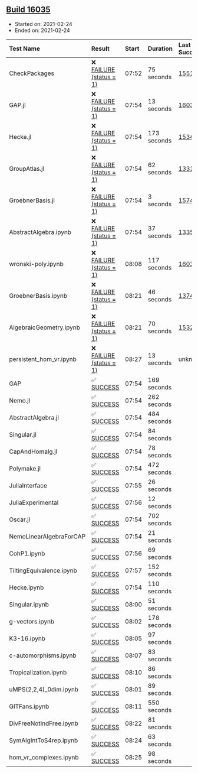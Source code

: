 ## [Build 16035](https://oscarci.mathematik.uni-kl.de/job/oscar/16035/)

* Started on: 2021-02-24
* Ended on: 2021-02-24

| Test Name    | Result | Start | Duration | Last Success | First Failure |
|:-------------|:-------|:------|:---------|:-------------|:--------------|
| CheckPackages | ❌ [FAILURE (status = 1)](https://oscarci.mathematik.uni-kl.de/job/oscar/16035/artifact/logs/build-16035/CheckPackages.log) | 07:52 | 75 seconds | [15514](https://oscarci.mathematik.uni-kl.de/job/oscar/15514/) | [15515](https://oscarci.mathematik.uni-kl.de/job/oscar/15515/) |
| GAP.jl | ❌ [FAILURE (status = 1)](https://oscarci.mathematik.uni-kl.de/job/oscar/16035/artifact/logs/build-16035/GAP.jl.log) | 07:54 | 13 seconds | [16034](https://oscarci.mathematik.uni-kl.de/job/oscar/16034/) | [16035](https://oscarci.mathematik.uni-kl.de/job/oscar/16035/) |
| Hecke.jl | ❌ [FAILURE (status = 1)](https://oscarci.mathematik.uni-kl.de/job/oscar/16035/artifact/logs/build-16035/Hecke.jl.log) | 07:54 | 173 seconds | [15344](https://oscarci.mathematik.uni-kl.de/job/oscar/15344/) | [15348](https://oscarci.mathematik.uni-kl.de/job/oscar/15348/) |
| GroupAtlas.jl | ❌ [FAILURE (status = 1)](https://oscarci.mathematik.uni-kl.de/job/oscar/16035/artifact/logs/build-16035/GroupAtlas.jl.log) | 07:54 | 62 seconds | [13311](https://oscarci.mathematik.uni-kl.de/job/oscar/13311/) | [13312](https://oscarci.mathematik.uni-kl.de/job/oscar/13312/) |
| GroebnerBasis.jl | ❌ [FAILURE (status = 1)](https://oscarci.mathematik.uni-kl.de/job/oscar/16035/artifact/logs/build-16035/GroebnerBasis.jl.log) | 07:54 | 3 seconds | [15745](https://oscarci.mathematik.uni-kl.de/job/oscar/15745/) | [15746](https://oscarci.mathematik.uni-kl.de/job/oscar/15746/) |
| AbstractAlgebra.ipynb | ❌ [FAILURE (status = 1)](https://oscarci.mathematik.uni-kl.de/job/oscar/16035/artifact/logs/build-16035/AbstractAlgebra.ipynb.log) | 07:54 | 37 seconds | [13355](https://oscarci.mathematik.uni-kl.de/job/oscar/13355/) | [13356](https://oscarci.mathematik.uni-kl.de/job/oscar/13356/) |
| wronski-poly.ipynb | ❌ [FAILURE (status = 1)](https://oscarci.mathematik.uni-kl.de/job/oscar/16035/artifact/logs/build-16035/wronski-poly.ipynb.log) | 08:08 | 117 seconds | [16032](https://oscarci.mathematik.uni-kl.de/job/oscar/16032/) | [16033](https://oscarci.mathematik.uni-kl.de/job/oscar/16033/) |
| GroebnerBasis.ipynb | ❌ [FAILURE (status = 1)](https://oscarci.mathematik.uni-kl.de/job/oscar/16035/artifact/logs/build-16035/GroebnerBasis.ipynb.log) | 08:21 | 46 seconds | [13748](https://oscarci.mathematik.uni-kl.de/job/oscar/13748/) | [13749](https://oscarci.mathematik.uni-kl.de/job/oscar/13749/) |
| AlgebraicGeometry.ipynb | ❌ [FAILURE (status = 1)](https://oscarci.mathematik.uni-kl.de/job/oscar/16035/artifact/logs/build-16035/AlgebraicGeometry.ipynb.log) | 08:21 | 70 seconds | [15322](https://oscarci.mathematik.uni-kl.de/job/oscar/15322/) | [15323](https://oscarci.mathematik.uni-kl.de/job/oscar/15323/) |
| persistent_hom_vr.ipynb | ❌ [FAILURE (status = 1)](https://oscarci.mathematik.uni-kl.de/job/oscar/16035/artifact/logs/build-16035/persistent_hom_vr.ipynb.log) | 08:27 | 13 seconds | unknown | unknown |
| GAP | ✅ [SUCCESS](https://oscarci.mathematik.uni-kl.de/job/oscar/16035/artifact/logs/build-16035/GAP.log) | 07:54 | 169 seconds |  |  |
| Nemo.jl | ✅ [SUCCESS](https://oscarci.mathematik.uni-kl.de/job/oscar/16035/artifact/logs/build-16035/Nemo.jl.log) | 07:54 | 262 seconds |  |  |
| AbstractAlgebra.jl | ✅ [SUCCESS](https://oscarci.mathematik.uni-kl.de/job/oscar/16035/artifact/logs/build-16035/AbstractAlgebra.jl.log) | 07:54 | 484 seconds |  |  |
| Singular.jl | ✅ [SUCCESS](https://oscarci.mathematik.uni-kl.de/job/oscar/16035/artifact/logs/build-16035/Singular.jl.log) | 07:54 | 84 seconds |  |  |
| CapAndHomalg.jl | ✅ [SUCCESS](https://oscarci.mathematik.uni-kl.de/job/oscar/16035/artifact/logs/build-16035/CapAndHomalg.jl.log) | 07:54 | 78 seconds |  |  |
| Polymake.jl | ✅ [SUCCESS](https://oscarci.mathematik.uni-kl.de/job/oscar/16035/artifact/logs/build-16035/Polymake.jl.log) | 07:54 | 472 seconds |  |  |
| JuliaInterface | ✅ [SUCCESS](https://oscarci.mathematik.uni-kl.de/job/oscar/16035/artifact/logs/build-16035/JuliaInterface.log) | 07:55 | 26 seconds |  |  |
| JuliaExperimental | ✅ [SUCCESS](https://oscarci.mathematik.uni-kl.de/job/oscar/16035/artifact/logs/build-16035/JuliaExperimental.log) | 07:56 | 12 seconds |  |  |
| Oscar.jl | ✅ [SUCCESS](https://oscarci.mathematik.uni-kl.de/job/oscar/16035/artifact/logs/build-16035/Oscar.jl.log) | 07:54 | 702 seconds |  |  |
| NemoLinearAlgebraForCAP | ✅ [SUCCESS](https://oscarci.mathematik.uni-kl.de/job/oscar/16035/artifact/logs/build-16035/NemoLinearAlgebraForCAP.log) | 07:54 | 21 seconds |  |  |
| CohP1.ipynb | ✅ [SUCCESS](https://oscarci.mathematik.uni-kl.de/job/oscar/16035/artifact/logs/build-16035/CohP1.ipynb.log) | 07:56 | 69 seconds |  |  |
| TiltingEquivalence.ipynb | ✅ [SUCCESS](https://oscarci.mathematik.uni-kl.de/job/oscar/16035/artifact/logs/build-16035/TiltingEquivalence.ipynb.log) | 07:57 | 152 seconds |  |  |
| Hecke.ipynb | ✅ [SUCCESS](https://oscarci.mathematik.uni-kl.de/job/oscar/16035/artifact/logs/build-16035/Hecke.ipynb.log) | 07:54 | 110 seconds |  |  |
| Singular.ipynb | ✅ [SUCCESS](https://oscarci.mathematik.uni-kl.de/job/oscar/16035/artifact/logs/build-16035/Singular.ipynb.log) | 08:00 | 51 seconds |  |  |
| g-vectors.ipynb | ✅ [SUCCESS](https://oscarci.mathematik.uni-kl.de/job/oscar/16035/artifact/logs/build-16035/g-vectors.ipynb.log) | 08:02 | 178 seconds |  |  |
| K3-16.ipynb | ✅ [SUCCESS](https://oscarci.mathematik.uni-kl.de/job/oscar/16035/artifact/logs/build-16035/K3-16.ipynb.log) | 08:05 | 97 seconds |  |  |
| c-automorphisms.ipynb | ✅ [SUCCESS](https://oscarci.mathematik.uni-kl.de/job/oscar/16035/artifact/logs/build-16035/c-automorphisms.ipynb.log) | 08:07 | 83 seconds |  |  |
| Tropicalization.ipynb | ✅ [SUCCESS](https://oscarci.mathematik.uni-kl.de/job/oscar/16035/artifact/logs/build-16035/Tropicalization.ipynb.log) | 08:10 | 86 seconds |  |  |
| uMPS(2,2,4)_0dim.ipynb | ✅ [SUCCESS](https://oscarci.mathematik.uni-kl.de/job/oscar/16035/artifact/logs/build-16035/uMPS-2-2-4-_0dim.ipynb.log) | 08:01 | 89 seconds |  |  |
| GITFans.ipynb | ✅ [SUCCESS](https://oscarci.mathematik.uni-kl.de/job/oscar/16035/artifact/logs/build-16035/GITFans.ipynb.log) | 08:11 | 550 seconds |  |  |
| DivFreeNotIndFree.ipynb | ✅ [SUCCESS](https://oscarci.mathematik.uni-kl.de/job/oscar/16035/artifact/logs/build-16035/DivFreeNotIndFree.ipynb.log) | 08:22 | 81 seconds |  |  |
| SymAlgIntToS4rep.ipynb | ✅ [SUCCESS](https://oscarci.mathematik.uni-kl.de/job/oscar/16035/artifact/logs/build-16035/SymAlgIntToS4rep.ipynb.log) | 08:24 | 63 seconds |  |  |
| hom_vr_complexes.ipynb | ✅ [SUCCESS](https://oscarci.mathematik.uni-kl.de/job/oscar/16035/artifact/logs/build-16035/hom_vr_complexes.ipynb.log) | 08:25 | 98 seconds |  |  |
